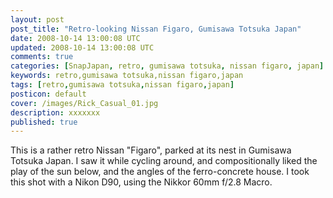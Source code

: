 ```yaml
---           
layout: post
post_title: "Retro-looking Nissan Figaro, Gumisawa Totsuka Japan"
date: 2008-10-14 13:00:08 UTC
updated: 2008-10-14 13:00:08 UTC
comments: true
categories: [SnapJapan, retro, gumisawa totsuka, nissan figaro, japan]
keywords: retro,gumisawa totsuka,nissan figaro,japan
tags: [retro,gumisawa totsuka,nissan figaro,japan]
posticon: default
cover: /images/Rick_Casual_01.jpg
description: xxxxxxx
published: true
---
```

 

[](http://www.flickr.com/photos/81796435@N00/2937291914 "View 'Around Gumisawa 200810' on Flickr.com")


This is a rather retro Nissan "Figaro", parked at its nest in Gumisawa Totsuka Japan. I saw it while cycling around, and compositionally liked the play of the sun below, and the angles of the ferro-concrete house. I took this shot with a Nikon D90, using the Nikkor 60mm f/2.8 Macro.

<br /><br /><br /><br /><br /><br />